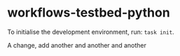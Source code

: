 # workflows-testbed-python

To initialise the development environment, run: `task init`.

A change, add another and another and another
